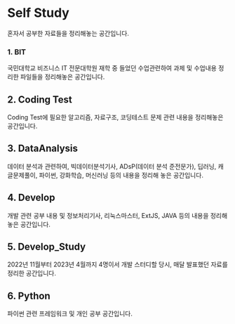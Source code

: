 # Self Study

혼자서 공부한 자료들을 정리해놓는 공간입니다.

### 1. BIT

국민대학교 비즈니스 IT 전문대학원 재학 중 들었던 수업관련하여 과제 및 수업내용 정리한 파일들을 정리해놓은 공간입니다.

## 2. Coding Test

Coding Test에 필요한 알고리즘, 자료구조, 코딩테스트 문제 관련 내용을 정리해놓은 공간입니다.

## 3. DataAnalysis

데이터 분석과 관련하여, 빅데이터분석기사, ADsP(데이터 분석 준전문가), 딥러닝, 캐글문제풀이, 파이썬, 강화학습, 머신러닝 등의 내용을 정리해 놓은 공간입니다.

## 4. Develop

개발 관련 공부 내용 및 정보처리기사, 리눅스마스터, ExtJS, JAVA 등의 내용을 정리해 놓은 공간입니다.

## 5. Develop_Study

2022년 11월부터 2023년 4월까지 4명이서 개발 스터디할 당시, 매달 발표했던 자료를 정리한 공간입니다.

## 6. Python

파이썬 관련 프레임워크 및 개인 공부 공간입니다.
